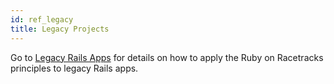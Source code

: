 ```yaml
---
id: ref_legacy
title: Legacy Projects
---
```


Go to <a href="https://www.legacyrailsapps.com/">Legacy Rails Apps</a> for details on how to apply the Ruby on Racetracks principles to legacy Rails apps.

